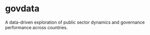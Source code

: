 # govdata
A data-driven exploration of public sector dynamics and governance performance across countries.
